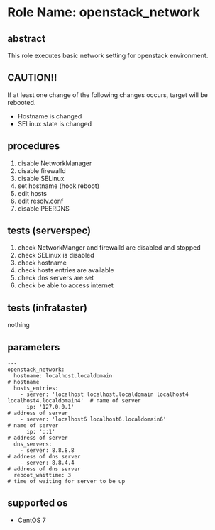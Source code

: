 # Role Name: openstack_network

## abstract
This role executes basic network setting for openstack environment.  

## CAUTION!!
If at least one change of the following changes occurs, target will be rebooted.
* Hostname is changed
* SELinux state is changed

## procedures
1. disable NetworkManager
2. disable firewalld
3. disable SELinux
4. set hostname (hook reboot)
5. edit hosts
6. edit resolv.conf
7. disable PEERDNS

## tests (serverspec)
1. check NetworkManger and firewalld are disabled and stopped
2. check SELinux is disabled
3. check hostname
4. check hosts entries are available
5. check dns servers are set
6. check be able to access internet

## tests (infrataster)
nothing

## parameters
```
---
openstack_network:
  hostname: localhost.localdomain                                                   # hostname
  hosts_entries:
    - server: 'localhost localhost.localdomain localhost4 localhost4.localdomain4'  # name of server
      ip: '127.0.0.1'                                                               # address of server
    - server: 'localhost6 localhost6.localdomain6'                                  # name of server
      ip: '::1'                                                                     # address of server
  dns_servers:
    - server: 8.8.8.8                                                               # address of dns server
    - server: 8.8.4.4                                                               # address of dns server
  reboot_waittime: 3                                                                # time of waiting for server to be up 

```

## supported os
* CentOS 7
